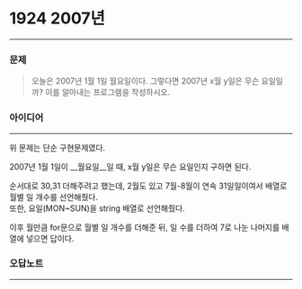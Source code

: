 # 1924 2007년
------------
### 문제

>오늘은 2007년 1월 1일 월요일이다. 그렇다면 2007년 x월 y일은 무슨 요일일까? 이를 알아내는 프로그램을 작성하시오.

### 아이디어
----------
위 문제는 단순 구현문제였다.

2007년 1월 1일이 __월요일__일 때, x월 y일은 무슨 요일인지 구하면 된다.

순서대로 30,31 더해주려고 했는데, 2월도 있고 7월-8월이 연속 31일일이여서 배열로 월별 일 개수를 선언해줬다.  
또한, 요일(MON~SUN)을 string 배열로 선언해줬다.

이후 월만큼 for문으로 월별 일 개수를 더해준 뒤, 일 수를 더하여 7로 나눈 나머지를 배열에 넣으면 답이다.  

### 오답노트
----------
